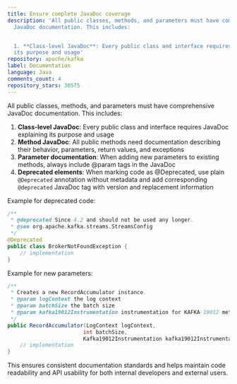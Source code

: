```yaml
---
title: Ensure complete JavaDoc coverage
description: 'All public classes, methods, and parameters must have comprehensive
  JavaDoc documentation. This includes:


  1. **Class-level JavaDoc**: Every public class and interface requires JavaDoc explaining
  its purpose and usage'
repository: apache/kafka
label: Documentation
language: Java
comments_count: 4
repository_stars: 30575
---
```


All public classes, methods, and parameters must have comprehensive JavaDoc documentation. This includes:

1. **Class-level JavaDoc**: Every public class and interface requires JavaDoc explaining its purpose and usage
2. **Method JavaDoc**: All public methods need documentation describing their behavior, parameters, return values, and exceptions
3. **Parameter documentation**: When adding new parameters to existing methods, always include @param tags in the JavaDoc
4. **Deprecated elements**: When marking code as @Deprecated, use plain `@Deprecated` annotation without metadata and add corresponding `@deprecated` JavaDoc tag with version and replacement information

Example for deprecated code:
```java
/**
 * @deprecated Since 4.2 and should not be used any longer.
 * @see org.apache.kafka.streams.StreamsConfig
 */
@Deprecated
public class BrokerNotFoundException {
    // implementation
}
```

Example for new parameters:
```java
/**
 * Creates a new RecordAccumulator instance.
 * @param logContext the log context
 * @param batchSize the batch size
 * @param kafka19012Instrumentation instrumentation for KAFKA-19012 metrics
 */
public RecordAccumulator(LogContext logContext, 
                        int batchSize,
                        Kafka19012Instrumentation kafka19012Instrumentation) {
    // implementation
}
```

This ensures consistent documentation standards and helps maintain code readability and API usability for both internal developers and external users.
